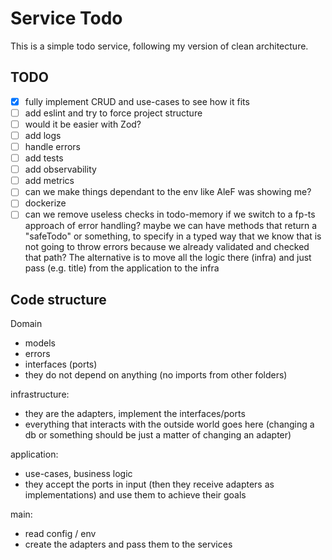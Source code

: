 # Service Todo

This is a simple todo service, following my version of clean architecture.

## TODO

- [x] fully implement CRUD and use-cases to see how it fits
- [ ] add eslint and try to force project structure
- [ ] would it be easier with Zod?
- [ ] add logs
- [ ] handle errors
- [ ] add tests
- [ ] add observability
- [ ] add metrics
- [ ] can we make things dependant to the env like AleF was showing me?
- [ ] dockerize
- [ ] can we remove useless checks in todo-memory if we switch to a fp-ts approach of error handling?
      maybe we can have methods that return a "safeTodo" or something, to specify in a typed way that 
      we know that is not going to throw errors because we already validated and checked that path?
      The alternative is to move all the logic there (infra) and just pass (e.g. title) from the application to the infra

## Code structure

Domain
- models
- errors
- interfaces (ports)
- they do not depend on anything (no imports from other folders)

infrastructure:
- they are the adapters, implement the interfaces/ports
- everything that interacts with the outside world goes here (changing a db or something should be just a matter of changing an adapter)

application:
- use-cases, business logic
- they accept the ports in input (then they receive adapters as implementations) and use them to achieve their goals

main:
- read config / env
- create the adapters and pass them to the services
